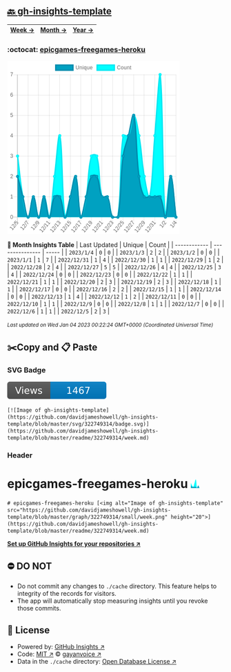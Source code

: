 ## [🔙 gh-insights-template](https://github.com/davidjameshowell/gh-insights-template)
| [**Week →**](https://github.com/davidjameshowell/gh-insights-template/blob/master/readme/322749314/week.md) | [**Month →**](https://github.com/davidjameshowell/gh-insights-template/blob/master/readme/322749314/month.md) | [**Year →**](https://github.com/davidjameshowell/gh-insights-template/blob/master/readme/322749314/year.md) |
 | ------------ | --------------- | ----- |

### :octocat: [epicgames-freegames-heroku](https://github.com/davidjameshowell/epicgames-freegames-heroku)
![Image of gh-insights-template](https://github.com/davidjameshowell/gh-insights-template/blob/master/graph/322749314/large/month.png)

**:calendar: Month Insights Table**
| Last Updated | Unique | Count |
 | ------------ | --------------- | ----- |
 | `2023/1/4` |  `0` | `0` |
 | `2023/1/3` |  `2` | `2` |
 | `2023/1/2` |  `0` | `0` |
 | `2023/1/1` |  `1` | `7` |
 | `2022/12/31` |  `1` | `4` |
 | `2022/12/30` |  `1` | `1` |
 | `2022/12/29` |  `1` | `2` |
 | `2022/12/28` |  `2` | `4` |
 | `2022/12/27` |  `5` | `5` |
 | `2022/12/26` |  `4` | `4` |
 | `2022/12/25` |  `3` | `4` |
 | `2022/12/24` |  `0` | `0` |
 | `2022/12/23` |  `0` | `0` |
 | `2022/12/22` |  `1` | `1` |
 | `2022/12/21` |  `1` | `1` |
 | `2022/12/20` |  `2` | `3` |
 | `2022/12/19` |  `2` | `3` |
 | `2022/12/18` |  `1` | `1` |
 | `2022/12/17` |  `0` | `0` |
 | `2022/12/16` |  `2` | `2` |
 | `2022/12/15` |  `1` | `1` |
 | `2022/12/14` |  `0` | `0` |
 | `2022/12/13` |  `1` | `4` |
 | `2022/12/12` |  `1` | `2` |
 | `2022/12/11` |  `0` | `0` |
 | `2022/12/10` |  `1` | `1` |
 | `2022/12/9` |  `0` | `0` |
 | `2022/12/8` |  `1` | `1` |
 | `2022/12/7` |  `0` | `0` |
 | `2022/12/6` |  `1` | `1` |
 | `2022/12/5` |  `2` | `3` |

<small><i>Last updated on Wed Jan 04 2023 00:22:24 GMT+0000 (Coordinated Universal Time)</i></small>

## ✂️Copy and 📋 Paste
### SVG Badge
[![Image of gh-insights-template](https://github.com/davidjameshowell/gh-insights-template/blob/master/svg/322749314/badge.svg)](https://github.com/davidjameshowell/gh-insights-template/blob/master/readme/322749314/week.md)
```readme
[![Image of gh-insights-template](https://github.com/davidjameshowell/gh-insights-template/blob/master/svg/322749314/badge.svg)](https://github.com/davidjameshowell/gh-insights-template/blob/master/readme/322749314/week.md)
```
### Header
# epicgames-freegames-heroku [<img alt="Image of gh-insights-template" src="https://github.com/davidjameshowell/gh-insights-template/blob/master/graph/322749314/small/week.png" height="20">](https://github.com/davidjameshowell/gh-insights-template/blob/master/readme/322749314/week.md)
```readme
# epicgames-freegames-heroku [<img alt="Image of gh-insights-template" src="https://github.com/davidjameshowell/gh-insights-template/blob/master/graph/322749314/small/week.png" height="20">](https://github.com/davidjameshowell/gh-insights-template/blob/master/readme/322749314/week.md)
```
[**Set up GitHub Insights for your repositories ↗️**](https://github.com/gayanvoice/github-insights)
## ⛔ DO NOT
- Do not commit any changes to `./cache` directory. This feature helps to integrity of the records for visitors.
- The app will automatically stop measuring insights until you revoke those commits.
## 📄 License
- Powered by: [GitHub Insights ↗️](https://github.com/gayanvoice/github-insights)
- Code: [MIT ↗️](./LICENSE) © [gayanvoice ↗️](https://github.com/gayanvoice)
- Data in the `./cache` directory: [Open Database License ↗️](https://opendatacommons.org/licenses/odbl/1-0/)